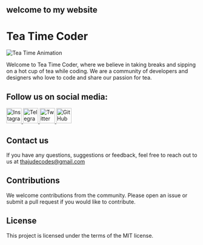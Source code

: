 ## welcome to my website


# Tea Time Coder

![Tea Time Animation](https://media.giphy.com/media/xUPGcguWZHRC2HyBRS/giphy.gif)

Welcome to Tea Time Coder, where we believe in taking breaks and sipping on a hot cup of tea while coding. We are a community of developers and designers who love to code and share our passion for tea.

## Follow us on social media:

<a href="https://instagram.com/_.thaju____">
  <img alt="Instagram" src="https://image.flaticon.com/icons/svg/2111/2111432.svg" width="40" />
</a>
<a href="https://telegram.org/armiy_v">
  <img alt="Telegram" src="https://image.flaticon.com/icons/svg/2111/2111507.svg" width="40" />
</a>
<a href="https://twitter.com/_thaju____">
  <img alt="Twitter" src="https://image.flaticon.com/icons/svg/733/733579.svg" width="40" />
</a>
<a href="https://github.com/thajudecodes">
  <img alt="GitHub" src="https://image.flaticon.com/icons/svg/25/25231.svg" width="40" />
</a>

## Contact us

If you have any questions, suggestions or feedback, feel free to reach out to us at thajudecodes@gmail.com

## Contributions

We welcome contributions from the community. Please open an issue or submit a pull request if you would like to contribute.

## License

This project is licensed under the terms of the MIT license.


